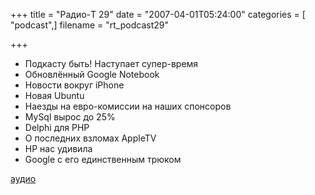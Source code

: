 +++
title = "Радио-T 29"
date = "2007-04-01T05:24:00"
categories = [ "podcast",]
filename = "rt_podcast29"

+++

- Подкасту быть! Наступает супер-время
- Обновлённый Google Notebook
- Новости вокруг iPhone
- Новая Ubuntu
- Наезды на евро-комиссии на наших спонсоров
- MySql вырос до 25%
- Delphi для PHP
- О последних взломах AppleTV
- HP нас удивила
- Google с его единственным трюком

[аудио](https://cdn.radio-t.com/rt_podcast29.mp3)
<audio src="https://cdn.radio-t.com/rt_podcast29.mp3" preload="none"></audio>
